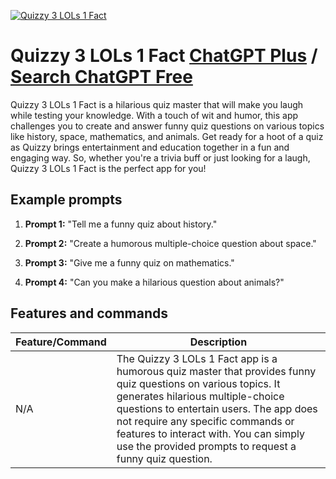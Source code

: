 
[![Quizzy 3 LOLs 1 Fact](https://files.oaiusercontent.com/file-lN1y5qnDhxgdtrd88yrivFhQ?se=2123-10-17T11%3A56%3A47Z&sp=r&sv=2021-08-06&sr=b&rscc=max-age%3D31536000%2C%20immutable&rscd=attachment%3B%20filename%3D19bab41b-1d8a-4cd1-a8a1-51b12debaca9.png&sig=FjXz96Au%2BQGhufywngafd0Mn%2B%2Bcy8GDbs6bBrONSqt0%3D)](https://chat.openai.com/g/g-HwEVaewqe-quizzy-3-lols-1-fact)

# Quizzy 3 LOLs 1 Fact [ChatGPT Plus](https://chat.openai.com/g/g-HwEVaewqe-quizzy-3-lols-1-fact) / [Search ChatGPT Free](https://gptcall.net/index.html#/?search=Quizzy%203%20LOLs%201%20Fact)

Quizzy 3 LOLs 1 Fact is a hilarious quiz master that will make you laugh while testing your knowledge. With a touch of wit and humor, this app challenges you to create and answer funny quiz questions on various topics like history, space, mathematics, and animals. Get ready for a hoot of a quiz as Quizzy brings entertainment and education together in a fun and engaging way. So, whether you're a trivia buff or just looking for a laugh, Quizzy 3 LOLs 1 Fact is the perfect app for you!

## Example prompts

1. **Prompt 1:** "Tell me a funny quiz about history."

2. **Prompt 2:** "Create a humorous multiple-choice question about space."

3. **Prompt 3:** "Give me a funny quiz on mathematics."

4. **Prompt 4:** "Can you make a hilarious question about animals?"


## Features and commands

| Feature/Command | Description |
| --- | --- |
| N/A | The Quizzy 3 LOLs 1 Fact app is a humorous quiz master that provides funny quiz questions on various topics. It generates hilarious multiple-choice questions to entertain users. The app does not require any specific commands or features to interact with. You can simply use the provided prompts to request a funny quiz question. |


